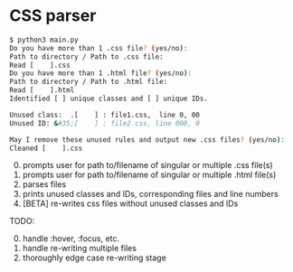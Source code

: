 # CSS parser

``` bash
$ python3 main.py
Do you have more than 1 .css file? (yes/no):
Path to directory / Path to .css file:
Read [    ].css
Do you have more than 1 .html file? (yes/no):
Path to directory / Path to .html file:
Read [    ].html
Identified [ ] unique classes and [ ] unique IDs.

Unused class:  .[    ] : file1.css,  line 0, 00
Unused ID: &#35;[    ] : file2.css, line 000, 0

May I remove these unused rules and output new .css files? (yes/no):
Cleaned [    ].css
```

0. prompts user for path to/filename of singular or multiple .css file(s)
1. prompts user for path to/filename of singular or multiple .html file(s)
2. parses files
3. prints unused classes and IDs, corresponding files and line numbers
4. [BETA] re-writes css files without unused classes and IDs

TODO:

0. handle :hover, :focus, etc.
1. handle re-writing multiple files
2. thoroughly edge case re-writing stage
